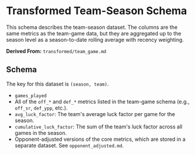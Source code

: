 # Transformed Team-Season Schema

This schema describes the team-season dataset. The columns are the same metrics as the team-game data, but they are aggregated up to the season level as a season-to-date rolling average with recency weighting.

**Derived From:** `transformed/team_game.md`

## Schema

The key for this dataset is `(season, team)`.

* `games_played`
* All of the `off_*` and `def_*` metrics listed in the team-game schema (e.g., `off_sr`, `def_ypp`, etc.).
* `avg_luck_factor`: The team's average luck factor per game for the season.
* `cumulative_luck_factor`: The sum of the team's luck factor across all games in the season.
* Opponent-adjusted versions of the core metrics, which are stored in a separate dataset. See `opponent_adjusted.md`.
